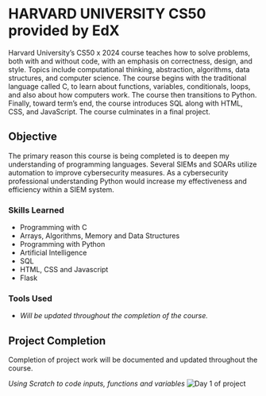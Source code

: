 # HARVARD UNIVERSITY CS50 provided by EdX
Harvard University’s CS50 x 2024 course teaches how to solve problems, both with and without code, with an emphasis on correctness, design, and style. Topics include computational thinking, abstraction, algorithms, data structures, and computer science. The course begins with the traditional language called C, to learn about functions, variables, conditionals, loops, and also about how computers work. The course then transitions to Python. Finally, toward term’s end, the course introduces SQL along with HTML, CSS, and JavaScript. The course culminates in a final project.


## Objective

The primary reason this course is being completed is to deepen my understanding of programming languages. Several SIEMs and SOARs utilize automation to improve cybersecurity measures. As a cybersecurity professional understanding Python would increase my effectiveness and efficiency within a SIEM system. 

### Skills Learned

- Programming with C
- Arrays, Algorithms, Memory and Data Structures
- Programming with Python
- Artificial Intelligence
- SQL
- HTML, CSS and Javascript
- Flask

### Tools Used

- *Will be updated throughout the completion of the course.*


## Project Completion
Completion of project work will be documented and updated throughout the course.

*Using Scratch to code inputs, functions and variables*
![Day 1 of project](https://i.imgur.com/WWy7ear.png)
